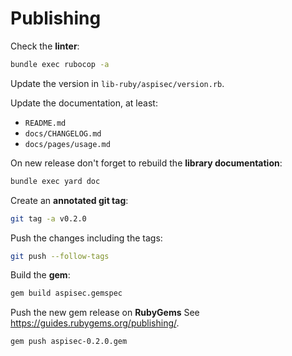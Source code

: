 # Publishing

Check the **linter**:

```bash
bundle exec rubocop -a
```

Update the version in `lib-ruby/aspisec/version.rb`.

Update the documentation, at least:

- `README.md`
- `docs/CHANGELOG.md`
- `docs/pages/usage.md`

On new release don't forget to rebuild the **library documentation**:

```bash
bundle exec yard doc
```

Create an **annotated git tag**:

```bash
git tag -a v0.2.0
```

Push the changes including the tags:

```bash
git push --follow-tags
```

Build the **gem**:

```bash
gem build aspisec.gemspec
```

Push the new gem release on **RubyGems** See https://guides.rubygems.org/publishing/.

```bash
gem push aspisec-0.2.0.gem
```
